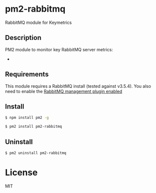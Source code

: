 # pm2-rabbitmq
RabbitMQ module for Keymetrics

## Description

PM2 module to monitor key RabbitMQ server metrics:

* 

## Requirements

This module requires a RabbitMQ install (tested against v3.5.4). 
You also need to enable the [RabbitMQ management plugin enabled](https://www.rabbitmq.com/management.html)

## Install

```bash
$ npm install pm2 -g

$ pm2 install pm2-rabbitmq
```

## Uninstall

```bash
$ pm2 uninstall pm2-rabbitmq
```

# License

MIT
